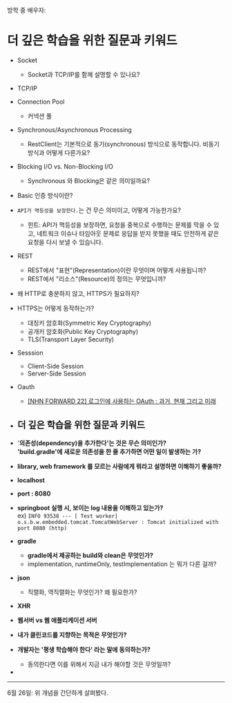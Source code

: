 방학 중 배우자:
# 더 깊은 학습을 위한 질문과 키워드

- Socket
    - Socket과 TCP/IP를 함께 설명할 수 있나요?
- TCP/IP
- Connection Pool
    - 커넥션 풀
- Synchronous/Asynchronous Processing
    - RestClient는 기본적으로 동기(synchronous) 방식으로 동작합니다. 비동기 방식과 어떻게 다른가요?
- Blocking I/O vs. Non-Blocking I/O
    - Synchronous 와 Blocking은 같은 의미일까요?
- Basic 인증 방식이란?
- `API가 멱등성을 보장한다.`는 건 무슨 의미이고, 어떻게 가능한가요?
    - 힌트: API가 멱등성을 보장하면, 요청을 중복으로 수행하는 문제를 막을 수 있고, 네트워크 이슈나 타임아웃 문제로 응답을 받지 못했을 때도 안전하게 같은 요청을 다시 보낼 수 있습니다.

- REST
    - REST에서 "표현"(Representation)이란 무엇이며 어떻게 사용됩니까?
    - REST에서 "리소스"(Resource)의 정의는 무엇입니까?
- 왜 HTTP로 충분하지 않고, HTTPS가 필요하지?
- HTTPS는 어떻게 동작하는가?
    - 대칭키 암호화(Symmetric Key Cryptography)
    - 공개키 암호화(Public Key Cryptography)
    - TLS(Transport Layer Security)
- Sesssion
    - Client-Side Session
    - Server-Side Session
- Oauth
    - [[NHN FORWARD 22] 로그인에 사용하는 OAuth : 과거, 현재 그리고 미래](https://www.youtube.com/watch?v=DQFv0AxTEgM)
- ## 더 깊은 학습을 위한 질문과 키워드

- '**의존성(dependency)을 추가한다'는 것은 무슨 의미인가?  
    'build.gradle'에 새로운 의존성을 한 줄 추가하면 어떤 일이 발생하는 가?**
- **library, web framework 를 모르는 사람에게 뭐라고 설명하면 이해하기 좋을까?**
- **localhost**
- **port : 8080**
- **springboot 실행 시, 보이는 log 내용을 이해하고 있는가?**  
    ex) `INFO 93538 --- [ Test worker] o.s.b.w.embedded.tomcat.TomcatWebServer : Tomcat initialized with port 8080 (http)`
- **gradle**
    - **gradle에서 제공하는 build와 clean은 무엇인가?**
    - implementation, runtimeOnly, testImplementation 는 뭐가 다른 걸까?
- **json**
    - 직렬화, 역직렬화는 무엇인가? 왜 필요한가?
- **XHR**
- **웹서버 vs 웹 애플리케이션 서버**
- **내가 클린코드를 지향하는 목적은 무엇인가?**
- **개발자는 '평생 학습해야 한다' 라는 말에 동의하는가?**
    - 동의한다면 이를 위해서 지금 내가 해야할 것은 무엇일까?
- 


---

6월 26일: 위 개념을 간단하게 살펴봤다.
